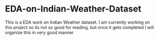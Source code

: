 # EDA-on-Indian-Weather-Dataset
This is a EDA work on Indian Weather dataset.
I am currently working on this project so its not so good for reading. but once it gets completed I will organize this in very good manner 
